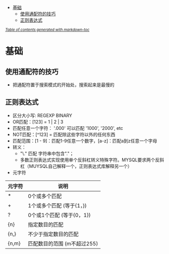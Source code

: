 - [基础](#basic)
  * [使用通配符的技巧](#useLIKE)
  * [正则表达式](#reg)

<small><i><a href='http://ecotrust-canada.github.io/markdown-toc/'>Table of contents generated with markdown-toc</a></i></small>

<a name="basic"></a>
# 基础
<a name="useLIKE"></a>
## 使用通配符的技巧
* 把通配符置于搜索模式的开始处，搜索起来是最慢的
<a name="reg"></a>
## 正则表达式
* 区分大小写: REGEXP BINARY
* OR匹配：[123] = 1 | 2 | 3
* 匹配任意一个字符： '.000' 可以匹配 '1000', '2000', etc
* NOT匹配：[^123] = 匹配除这些字符以外的任何东西
* 匹配范围：[1 - 9]：匹配1-9任意一个数字，[a-z]：匹配a到z任意一个字母
* 转义：
  * "\\." 匹配 字符串中包含"."；
  * 多数正则表达式实现使用单个反斜杠转义特殊字符。MYSQL要求两个反斜杠（MUYSQL自己解释一个，正则表达式库解释另一个）
* 元字符

| 元字符 | 说明 |
| --- | --- |
| * | 0个或多个匹配 |
| + | 1个或多个匹配 (等于{1，}) |
| ? | 0个或1个匹配 (等于{0，1}) |
| {n} | 指定数目的匹配 |
| {n,} | 不少于指定数目的匹配 |
| {n,m} | 匹配数目的范围 (m不超过255) |
